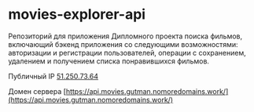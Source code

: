 # movies-explorer-api
Репозиторий для приложения Дипломного проекта поиска фильмов, включающий бэкенд приложения со следующими возможностями: авторизации и регистрации пользователей, операции с сохранением, удалением и получением списка понравившихся фильмов.

Публичный IP [51.250.73.64](http://51.250.73.64/)

Домен сервера [https://api.movies.gutman.nomoredomains.work/](https://api.movies.gutman.nomoredomains.work/)
